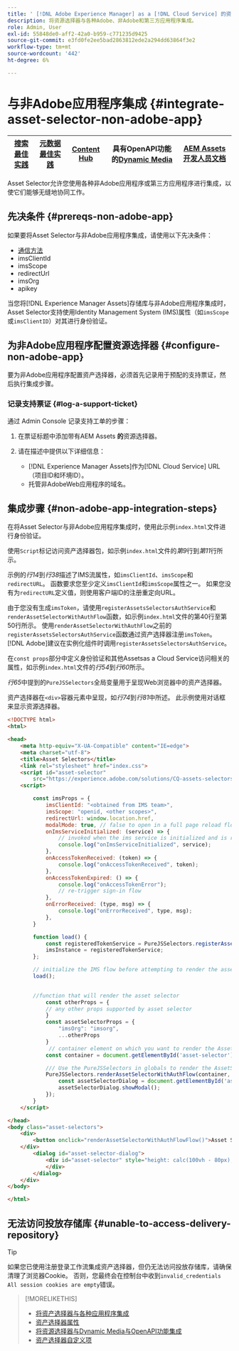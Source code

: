 ```yaml
---
title: ' [!DNL Adobe Experience Manager] as a [!DNL Cloud Service] 的资源选择器'
description: 将资源选择器与各种Adobe、非Adobe和第三方应用程序集成。
role: Admin, User
exl-id: 55848de0-aff2-42a0-b959-c771235d9425
source-git-commit: e3fd0fe2ee5bad2863812ede2a294dd63864f3e2
workflow-type: tm+mt
source-wordcount: '442'
ht-degree: 6%

---
```


# 与非Adobe应用程序集成 {#integrate-asset-selector-non-adobe-app}

| [搜索最佳实践](/help/assets/search-best-practices.md) | [元数据最佳实践](/help/assets/metadata-best-practices.md) | [Content Hub](/help/assets/product-overview.md) | 具有OpenAPI功能的[Dynamic Media](/help/assets/dynamic-media-open-apis-overview.md) | [AEM Assets开发人员文档](https://developer.adobe.com/experience-cloud/experience-manager-apis/) |
| ------------- | --------------------------- |---------|----|-----|

Asset Selector允许您使用各种非Adobe应用程序或第三方应用程序进行集成，以使它们能够无缝地协同工作。

## 先决条件 {#prereqs-non-adobe-app}

如果要将Asset Selector与非Adobe应用程序集成，请使用以下先决条件：

* [通信方法](/help/assets/overview-asset-selector.md#prereqs)
* imsClientId
* imsScope
* redirectUrl
* imsOrg
* apikey

当您将[!DNL Experience Manager Assets]存储库与非Adobe应用程序集成时，Asset Selector支持使用Identity Management System (IMS)属性（如`imsScope`或`imsClientID`）对其进行身份验证。

## 为非Adobe应用程序配置资源选择器 {#configure-non-adobe-app}

要为非Adobe应用程序配置资产选择器，必须首先记录用于预配的支持票证，然后执行集成步骤。

### 记录支持票证 {#log-a-support-ticket}

通过 Admin Console 记录支持工单的步骤：

1. 在票证标题中添加带有AEM Assets **的**&#x200B;资源选择器。

1. 请在描述中提供以下详细信息：

   * [!DNL Experience Manager Assets]作为[!DNL Cloud Service] URL（项目ID和环境ID）。
   * 托管非AdobeWeb应用程序的域名。

## 集成步骤 {#non-adobe-app-integration-steps}

在将Asset Selector与非Adobe应用程序集成时，使用此示例`index.html`文件进行身份验证。

使用`Script`标记访问资产选择器包，如示例`index.html`文件的&#x200B;*第9*&#x200B;行到&#x200B;*第11*&#x200B;行所示。

示例的&#x200B;*行14*&#x200B;到&#x200B;*行38*&#x200B;描述了IMS流属性，如`imsClientId`、`imsScope`和`redirectURL`。 函数要求您至少定义`imsClientId`和`imsScope`属性之一。 如果您没有为`redirectURL`定义值，则使用客户端ID的注册重定向URL。

由于您没有生成`imsToken`，请使用`registerAssetsSelectorsAuthService`和`renderAssetSelectorWithAuthFlow`函数，如示例`index.html`文件的第40行至第50行所示。 使用`renderAssetSelectorWithAuthFlow`之前的`registerAssetsSelectorsAuthService`函数通过资产选择器注册`imsToken`。 [!DNL Adobe]建议在实例化组件时调用`registerAssetsSelectorsAuthService`。

在`const props`部分中定义身份验证和其他Assetsas a Cloud Service访问相关的属性，如示例`index.html`文件的&#x200B;*行54*&#x200B;到&#x200B;*行60*&#x200B;所示。

*行65*&#x200B;中提到的`PureJSSelectors`全局变量用于呈现Web浏览器中的资产选择器。

资产选择器在`<div>`容器元素中呈现，如&#x200B;*行74*&#x200B;到&#x200B;*行81*&#x200B;中所述。 此示例使用对话框来显示资源选择器。

```html {line-numbers="true"}
<!DOCTYPE html>
<html>

<head>
    <meta http-equiv="X-UA-Compatible" content="IE=edge">
    <meta charset="utf-8">
    <title>Asset Selectors</title>
    <link rel="stylesheet" href="index.css">
    <script id="asset-selector"
        src="https://experience.adobe.com/solutions/CQ-assets-selectors/static-assets/resources/assets-selectors.js"></script>
    <script>

        const imsProps = {
            imsClientId: "<obtained from IMS team>",
            imsScope: "openid, <other scopes>",
            redirectUrl: window.location.href,
            modalMode: true, // false to open in a full page reload flow
            onImsServiceInitialized: (service) => {
                // invoked when the ims service is initialized and is ready
                console.log("onImsServiceInitialized", service);
            },
            onAccessTokenReceived: (token) => {
                console.log("onAccessTokenReceived", token);
            },
            onAccessTokenExpired: () => {
                console.log("onAccessTokenError");
                // re-trigger sign-in flow
            },
            onErrorReceived: (type, msg) => {
                console.log("onErrorReceived", type, msg);
            },
        }

        function load() {
            const registeredTokenService = PureJSSelectors.registerAssetsSelectorsAuthService(imsProps);
            imsInstance = registeredTokenService;
        };

        // initialize the IMS flow before attempting to render the asset selector
        load();
        

        //function that will render the asset selector
            const otherProps = {
            // any other props supported by asset selector
            }
            const assetSelectorProps = {
                "imsOrg": "imsorg",
                ...otherProps
            }
             // container element on which you want to render the AssetSelector/DestinationSelector component
            const container = document.getElementById('asset-selector');

            /// Use the PureJSSelectors in globals to render the AssetSelector/DestinationSelector component
            PureJSSelectors.renderAssetSelectorWithAuthFlow(container, assetSelectorProps, () => {
                const assetSelectorDialog = document.getElementById('asset-selector-dialog');
                assetSelectorDialog.showModal();
            });
        }
    </script>

</head>
<body class="asset-selectors">
    <div>
        <button onclick="renderAssetSelectorWithAuthFlowFlow()">Asset Selector - Select Assets with Ims Flow</button>
    </div>
        <dialog id="asset-selector-dialog">
            <div id="asset-selector" style="height: calc(100vh - 80px); width: calc(100vw - 60px); margin: -20px;">
            </div>
        </dialog>
    </div>
</body>

</html>
```

## 无法访问投放存储库 {#unable-to-access-delivery-repository}

>[!TIP]
>
>如果您已使用注册登录工作流集成资产选择器，但仍无法访问投放存储库，请确保清理了浏览器Cookie。 否则，您最终会在控制台中收到`invalid_credentials All session cookies are empty`错误。

>[!MORELIKETHIS]
>
>* [将资产选择器与各种应用程序集成](/help/assets/integrate-asset-selector.md)
>* [资产选择器属性](/help/assets/asset-selector-properties.md)
>* [将资源选择器与Dynamic Media与OpenAPI功能集成](/help/assets/integrate-asset-selector-dynamic-media-open-api.md)
>* [资产选择器自定义项](/help/assets/asset-selector-customization.md)

